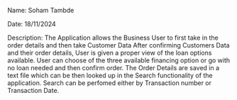  
Name: Soham Tambde

Date: 18/11/2024

Description: The Application allows the Business User to first take in the order details and then take Customer Data 
             After confirming Customers Data and their order details, User is given a proper view of the loan options available.
             User can choose of the three available financing option or go with no loan needed and then confirm order. The Order 
             Details are saved in a text file which can be then looked up in the Search functionality of the application. Search 
             can be perfomed either by Transaction number or Transaction Date.

